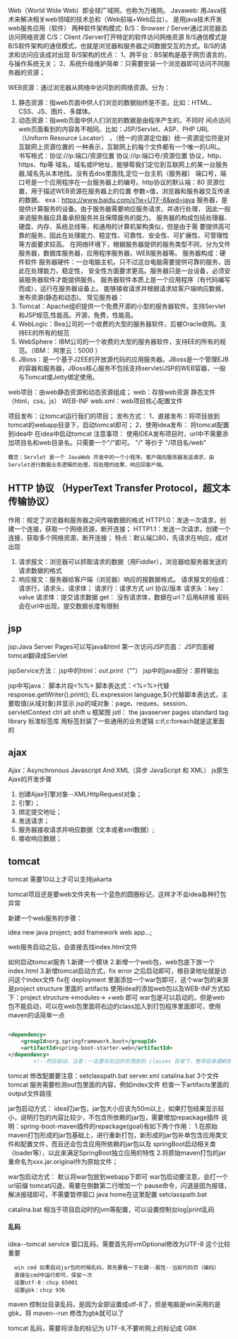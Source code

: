 Web（World Wide Web）即全球广域网，也称为万维网。
Javaweb: 用Java技术来解决相关web领域的技术总和（Web前端+Web后台）。
是用java技术开发web服务应用（软件）
两种软件架构模式:
B/S：Browser / Server通过浏览器去访问网络资源
C/S：Client /Server打开特定的软件访问网络资源
B/S通信模式是B/S软件架构的通信模式，也就是浏览器和服务器之间数据交互的方式。B/S的请求和访问应该成对出现
B/S架构的优点：
1、跨平台：BS架构是基于网页语言的，与操作系统无关；
2、系统升级维护简单：只需要安装一个浏览器即可访问不同服务器的资源；

WEB资源：通过浏览器从网络中访问到的网络资源。分为：

1. 静态资源：指web页面中供人们浏览的数据始终是不变。比如：HTML、CSS、JS、图片、多媒体。
2. 动态资源：指web页面中供人们浏览的数据是由程序产生的，不同时
   间点访问web页面看到的内容各不相同。比如：JSP/Servlet、ASP、PHP
   URL （Uniform Resource Locator） ，（统一的资源定位器）统一资源定位符是对互联网上资源位置的
   一种表示，互联网上的每个文件都有一个唯一的URL。
   书写格式：协议://ip:端口/资源位置
   协议://ip:端口号/资源位置
   协议，http、https、ftp等
   域名，域名或IP地址，能够帮我们定位到互联网上的某一台服务器,域名先从本地找。没有去dos里面找,定位一台主机（服务器）
   端口号，端口号是一个应用程序在一台服务器上的编号。http协议的默认端：80
   资源位置，用于描述WEB资源在服务器上的位置
   参数=值，浏览器和服务器交互传递的数据。
   exa：https://www.baidu.com/s?ie=UTF-8&wd=java
   服务器，是提供计算服务的设备。由于服务器需要响应服务请求，并进行处理，
   因此一般来说服务器应具备承担服务并且保障服务的能力。
   服务器的构成包括处理器、硬盘、内存、系统总线等，和通用的计算机架构类似，但是由于需
   要提供高可靠的服务，因此在处理能力、稳定性、可靠性、安全性、可扩展性、可管理性等方面要求较高。
   在网络环境下，根据服务器提供的服务类型不同，分为文件服务器，数据库服务器，应用程序服务器，WEB服务器等。
   服务器构成：硬件软件
   服务器硬件：一台电脑主机，只不过这台电脑需要提供可靠的服务，因此在处理能力，稳定性，
   安全性方面要求更高。服务器只是一台设备，必须安装服务器软件才能提供服务。
   服务器软件本质上是一个应用程序（有代码编写而成），运行在服务器设备上。
   能够接收请求并根据请求给客户端响应数据，发布资源(静态和动态)。
   常见服务器：
1. Tomcat：Apache组织提供一个免费开源的小型的服务器软件。支持Servlet和JSP规范,性能高。开源，免费，性能高。
2. WebLogic：Bea公司的一个收费的大型的服务器软件，后被Oracle收购。支持EE的所有的规范
3. WebSphere：IBM公司的一个收费的大型的服务器软件，支持EE的所有的规范。（IBM： 阿里云：5000 ）
4. JBoss：是一个基于J2EE的开放源代码的应用服务器。JBoss是一个管理EJB的容器和服务器，JBoss核心服务不包括支持servlet/JSP的WEB容器，一般与Tomcat或Jetty绑定使用。

web项目：由web静态资源和动态资源组成；
web：存放web资源
静态文件（html，css，js）
WEB-INF
web.xml：web项目核心配置文件

项目发布：让tomcat运行我们的项目；
发布方式：
1、直接发布：将项目放到tomcat的webapp目录下，启动tomcat即可；
2、使用idea发布：
将tomcat配置到idea中
在idea中启动tomcat
注意事项：
使用IDEA发布项目时，url中不需要添加项目名和web目录名。只需要一个"/"即可。  "/" 等价于 "/项目名/web"

	概念：Servlet 是一个 JavaWeb 开发中的一个小程序。客户端向服务器发送请求，由Servlet进行数据业务逻辑的处理，将处理的结果，响应回客户端。

## HTTP 协议 （HyperText Transfer Protocol，超文本传输协议）

作用：规定了浏览器和服务器之间传输数据的格式
HTTP1.0：发送一次请求，创建一个连接，获取一个网络资源，断开连接；
HTTP1.1：发送一次请求，创建一个连接，获取多个网络资源，断开连接；
特点：默认端口80，先请求在响应，成对出现

1. 请求报文：浏览器可以抓取请求的数据（用Fiddler），浏览器给服务器发送的请求数据的格式
2. 响应报文：服务器给客户端（浏览器）响应的报数据格式。
   请求报文的组成：请求行，请求头，请求体；
   请求行：请求方式 url 协议/版本
   请求头：key：value
   请求体：提交请求数据
   get： 没有请求体，数据在url？后用&拼接
   密码会在url中出现，提交数据长度有限制

## jsp

jsp:Java Server Pages可以写java&html
第一次访问JSP页面： JSP页面被tomcat翻译成Servlet

jspService方法：
jsp中的html：out.print（"<html>"）
jsp中的java部分：原样输出

jsp中写java：
脚本片段<%%>
脚本表达式：<%=%>代替response.getWriter().print();
EL:expression language,${}代替脚本表达式，主要取值(从域对象)并显示
jsp的域对象：page、reques、session、servletContext
ctrl alt shift u 框架图
jstl： the javaserver pages standard tag library 标准标签库
用标签封装了一些通用的业务逻辑
c:if,c:foreach就是这里面的

## ajax

Ajax：Asynchronous Javascript And XML（异步 JavaScript 和 XML）
js原生Ajax的开发步骤

1. 创建Ajax引擎对象--XMLHttpRequest对象；
2. 引擎）；
3. 绑定提交地址；
4. 发送请求；
5. 服务器接收请求并响应数据（文本或者xml数据）;
6. 接收响应数据；

## tomcat

tomcat 需要10以上才可以支持jakarta

tomcat项目还是要web文件夹有一个蓝色的圆圈标记，这样才不会idea各种打包异常

新建一个web服务的步骤：

idea new java project; add framework web app...;

web服务启动之后，会直接去找index.html文件

如何启动tomcat服务
1.新建一个模块
2.新增一个web包，web包底下放一个index.html
3.新增tomcat启动方式，fix error 之后启动即可，根目录地址就是访问这个index文件
fix在 deployment 里面添加一个war包即可，这个war包的来源是project structure 里面的 artifacts
使用idea的添加web包以及WEB-INF方式如下：project structure->modules-> +web 即可
war包是可以启动的，但是web包不能启动，可以在web包里面将右边的class加入到打包程序里面即可，使用maven的话简单一点

```xml

<dependency>
    <groupId>org.springframework.boot</groupId>
    <artifactId>spring-boot-starter-web</artifactId>
</dependency>
        <!--然后启动，注意：一定要将右边的东西放到 classes 目录下，整体目录是WEB-INF classes WEB-INF lig...-->
```

tomcat 修改配置要注意：setclasspath.bat server.xml catalina.bat 3个文件
tomcat 服务需要检测out包里面的内容，例如index文件 检查一下artifacts里面的output文件路径

jar包启动方式：
idea打jar包，jar包大小应该为50m以上，如果打包结果显示较小，说明打包的内容比较少，不包含所依赖的jar包，需要增加repackage插件
说明：spring-boot-maven插件的repackage(goal)有如下两个作用：
1.在原始maven打包形成的jar包基础上，进行重新打包，新形成的jar包补单包含应用类文件和配置文件，而且还会包含应用所依赖的jar包以及
springBoot启动相关类（loader等），以此来满足SpringBoot独立应用的特性
2.将原始maven打包的jar重命名为xxx.jar.original作为原始文件；

war包启动方式：
默认将war包放到webapp下即可
war包启动要注意，会打一个url前缀
tomcat闪退，需要在倒数第二行增加一个 pause命令，闪退是因为报错，解决报错即可，不需要暂停窗口
java home在这里配置 setclasspath.bat

catalina.bat 相当于项目启动时的jvm等配置，可以设置控制台log|print乱码

#### 乱码

idea--tomcat service 窗口乱码，需要首先将vmOptional修改为UTF-8 这个比较重要

      win cmd 如果启动jar包的时候乱码，首先要看一下右键--属性--当前代码页（编码）
      直接在cmd中运行即可，保留一次
      设置utf-8：chcp 65001
      设置gbk：chcp 936

maven 控制台目录乱码，是因为全部设置成utf-8了，但是电脑是win采用的是gbk，将 maven--run 修改为gbk就可以了

tomcat 乱码，需要将涉及的标记为 UTF-8,不要听网上的标记成 GBK
